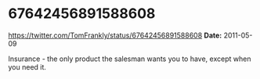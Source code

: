 # 67642456891588608
https://twitter.com/TomFrankly/status/67642456891588608
**Date:** 2011-05-09

Insurance - the only product the salesman wants you to have, except when you need it.
